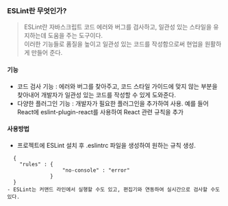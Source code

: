 ### ESLint란 무엇인가?
> ESLint란 자바스크립트 코드 에러와 버그를 검사하고, 일관성 있는 스타일을 유지하는데 도움을 주는 도구이다.   
> 이러한 기능들로 품질을 높이고 일관성 있는 코드를 작성함으로써 현업을 원활하게 만들어 준다.

#### 기능
- 코드 검사 기능 : 에러와 버그를 찾아주고, 코드 스타일 가이드에 맞지 않는 부분을 찾아내어 개발자가 일관성 있는 코드를 작성할 수 있게 도와준다.
- 다양한 플러그인 기능 : 개발자가 필요한 플러그인을 추가하여 사용. 예를 들어 React에 eslint-plugin-react를 사용하여 React 관련 규칙을 추가

#### 사용방법
- 프로젝트에 ESLint 설치 후 .eslintrc 파일을 생성하여 원하는 규칙 생성.   
```   
  {   
    "rules" : {   
                  "no-console" : "error"   
              }   
  }   
- ESLint는 커맨드 라인에서 실행할 수도 있고, 편집기와 연동하여 실시간으로 검사할 수도 있다. 
